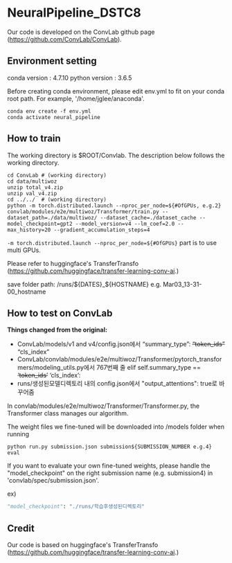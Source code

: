 # NeuralPipeline_DSTC8

Our code is developed on the ConvLab github page (https://github.com/ConvLab/ConvLab).

## Environment setting

conda version : 4.7.10
python version : 3.6.5

Before creating conda environment, please edit env.yml to fit on your conda root path.
For example, \'/home/jglee/anaconda\'.

```
conda env create -f env.yml
conda activate neural_pipeline
```

## How to train

The working directory is $ROOT/Convlab.
The description below follows the working directory.

```
cd ConvLab # (working directory)
cd data/multiwoz
unzip total_v4.zip
unzip val_v4.zip
cd ../../  # (working directory)
python -m torch.distributed.launch --nproc_per_node=${#OfGPUs, e.g.2} convlab/modules/e2e/multiwoz/Transformer/train.py --dataset_path=./data/multiwoz/ --dataset_cache=./dataset_cache --model_checkpoint=gpt2 --model_version=v4 --lm_coef=2.0 --max_history=20 --gradient_accumulation_steps=4
```

`-m torch.distributed.launch --nproc_per_node=${#OfGPUs}` part is to use multi GPUs. 

Please refer to huggingface's TransferTransfo (https://github.com/huggingface/transfer-learning-conv-ai.) 

save folder path: /runs/${DATES}_${HOSTNAME} e.g. Mar03_13-31-00_hostname


## How to test on ConvLab

**Things changed from the original:**
- ConvLab/models/v1 and v4/config.json에서
  “summary_type”: ~~“token_ids”~~ “cls_index”
- ConvLab/convlab/modules/e2e/multiwoz/Transformer/pytorch_transformers/modeling_utils.py에서 767번째 줄
  elif self.summary_type == ~~‘token_ids’~~ ‘cls_index’:
- runs/생성된모델디렉토리 내의 config.json에서 "output_attentions": true로 바꾸어줌

In convlab/modules/e2e/multiwoz/Transformer/Transformer.py, the Transformer class manages our algorithm.

The weight files we fine-tuned will be downloaded into /models folder when running 

```
python run.py submission.json submission${SUBMISSION_NUMBER e.g.4} eval
```

If you want to evaluate your own fine-tuned weights, please handle the "model_checkpoint" on the right submission name (e.g. submission4) in 'convlab/spec/submission.json'.

ex)
```python
"model_checkpoint": "./runs/학습후생성된디렉토리"
```

## Credit

Our code is based on huggingface's TransferTransfo (https://github.com/huggingface/transfer-learning-conv-ai.)


